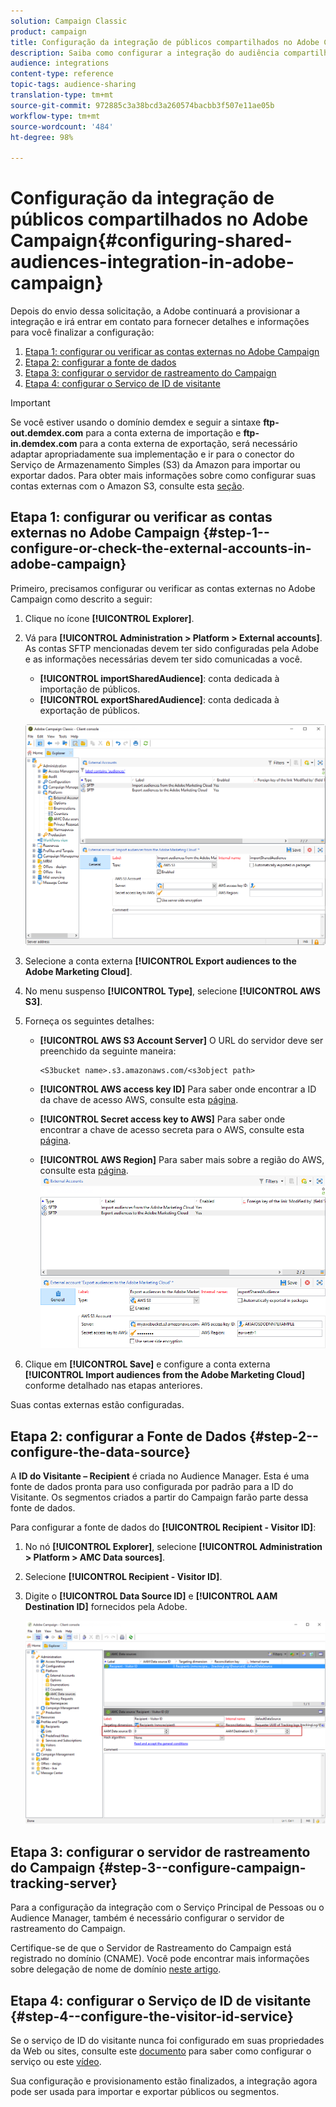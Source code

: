 ```yaml
---
solution: Campaign Classic
product: campaign
title: Configuração da integração de públicos compartilhados no Adobe Campaign
description: Saiba como configurar a integração do audiência compartilhada
audience: integrations
content-type: reference
topic-tags: audience-sharing
translation-type: tm+mt
source-git-commit: 972885c3a38bcd3a260574bacbb3f507e11ae05b
workflow-type: tm+mt
source-wordcount: '484'
ht-degree: 98%

---
```



# Configuração da integração de públicos compartilhados no Adobe Campaign{#configuring-shared-audiences-integration-in-adobe-campaign}

Depois do envio dessa solicitação, a Adobe continuará a provisionar a integração e irá entrar em contato para fornecer detalhes e informações para você finalizar a configuração:

1. [Etapa 1: configurar ou verificar as contas externas no Adobe Campaign](#step-1--configure-or-check-the-external-accounts-in-adobe-campaign)
1. [Etapa 2: configurar a fonte de dados](#step-2--configure-the-data-source)
1. [Etapa 3: configurar o servidor de rastreamento do Campaign](#step-3--configure-campaign-tracking-server)
1. [Etapa 4: configurar o Serviço de ID de visitante](#step-4--configure-the-visitor-id-service)

>[!IMPORTANT]
>
>Se você estiver usando o domínio demdex e seguir a sintaxe **ftp-out.demdex.com** para a conta externa de importação e **ftp-in.demdex.com** para a conta externa de exportação, será necessário adaptar apropriadamente sua implementação e ir para o conector do Serviço de Armazenamento Simples (S3) da Amazon para importar ou exportar dados. Para obter mais informações sobre como configurar suas contas externas com o Amazon S3, consulte esta [seção](../../integrations/using/configuring-shared-audiences-integration-in-adobe-campaign.md#step-1--configure-or-check-the-external-accounts-in-adobe-campaign).

## Etapa 1: configurar ou verificar as contas externas no Adobe Campaign {#step-1--configure-or-check-the-external-accounts-in-adobe-campaign}

Primeiro, precisamos configurar ou verificar as contas externas no Adobe Campaign como descrito a seguir:

1. Clique no ícone **[!UICONTROL Explorer]**.
1. Vá para **[!UICONTROL Administration > Platform > External accounts]**. As contas SFTP mencionadas devem ter sido configuradas pela Adobe e as informações necessárias devem ter sido comunicadas a você.

   * **[!UICONTROL importSharedAudience]**: conta dedicada à importação de públicos.
   * **[!UICONTROL exportSharedAudience]**: conta dedicada à exportação de públicos.

   ![](assets/aam_config_1.png)

1. Selecione a conta externa **[!UICONTROL Export audiences to the Adobe Marketing Cloud]**.

1. No menu suspenso **[!UICONTROL Type]**, selecione **[!UICONTROL AWS S3]**.

1. Forneça os seguintes detalhes:

   * **[!UICONTROL AWS S3 Account Server]**
O URL do servidor deve ser preenchido da seguinte maneira:

      ```
      <S3bucket name>.s3.amazonaws.com/<s3object path>
      ```

   * **[!UICONTROL AWS access key ID]**
Para saber onde encontrar a ID da chave de acesso AWS, consulte esta [página](https://docs.aws.amazon.com/general/latest/gr/aws-sec-cred-types.html#access-keys-and-secret-access-keys).

   * **[!UICONTROL Secret access key to AWS]**
Para saber onde encontrar a chave de acesso secreta para o AWS, consulte esta [página](https://aws.amazon.com/fr/blogs/security/wheres-my-secret-access-key/).

   * **[!UICONTROL AWS Region]**
Para saber mais sobre a região do AWS, consulte esta [página](https://aws.amazon.com/about-aws/global-infrastructure/regions_az/).
   ![](assets/aam_config_2.png)

1. Clique em **[!UICONTROL Save]** e configure a conta externa **[!UICONTROL Import audiences from the Adobe Marketing Cloud]** conforme detalhado nas etapas anteriores.

Suas contas externas estão configuradas.

## Etapa 2: configurar a Fonte de Dados {#step-2--configure-the-data-source}

A **ID do Visitante – Recipient** é criada no Audience Manager. Esta é uma fonte de dados pronta para uso configurada por padrão para a ID do Visitante. Os segmentos criados a partir do Campaign farão parte dessa fonte de dados.

Para configurar a fonte de dados do **[!UICONTROL Recipient - Visitor ID]**:

1. No nó **[!UICONTROL Explorer]**, selecione **[!UICONTROL Administration > Platform > AMC Data sources]**.
1. Selecione **[!UICONTROL Recipient - Visitor ID]**.
1. Digite o **[!UICONTROL Data Source ID]** e **[!UICONTROL AAM Destination ID]** fornecidos pela Adobe.

   ![](assets/aam_config_3.png)

## Etapa 3: configurar o servidor de rastreamento do Campaign {#step-3--configure-campaign-tracking-server}

Para a configuração da integração com o Serviço Principal de Pessoas ou o Audience Manager, também é necessário configurar o servidor de rastreamento do Campaign.

Certifique-se de que o Servidor de Rastreamento do Campaign está registrado no domínio (CNAME). Você pode encontrar mais informações sobre delegação de nome de domínio [neste artigo](https://helpx.adobe.com/br/campaign/kb/domain-name-delegation.html).

## Etapa 4: configurar o Serviço de ID de visitante {#step-4--configure-the-visitor-id-service}

Se o serviço de ID do visitante nunca foi configurado em suas propriedades da Web ou sites, consulte este [documento](https://docs.adobe.com/content/help/pt-BR/id-service/using/implementation/setup-aam-analytics.html) para saber como configurar o serviço ou este [vídeo](https://helpx.adobe.com/marketing-cloud/how-to/email-marketing.html#step-two).

Sua configuração e provisionamento estão finalizados, a integração agora pode ser usada para importar e exportar públicos ou segmentos.
